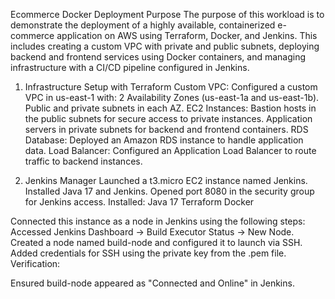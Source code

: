 Ecommerce Docker Deployment
Purpose
The purpose of this workload is to demonstrate the deployment of a highly available, containerized e-commerce application on AWS using Terraform, Docker, and Jenkins. This includes creating a custom VPC with private and public subnets, deploying backend and frontend services using Docker containers, and managing infrastructure with a CI/CD pipeline configured in Jenkins.

1. Infrastructure Setup with Terraform
Custom VPC: Configured a custom VPC in us-east-1 with:
2 Availability Zones (us-east-1a and us-east-1b).
Public and private subnets in each AZ.
EC2 Instances:
Bastion hosts in the public subnets for secure access to private instances.
Application servers in private subnets for backend and frontend containers.
RDS Database: Deployed an Amazon RDS instance to handle application data.
Load Balancer: Configured an Application Load Balancer to route traffic to backend instances.

2. Jenkins Manager
Launched a t3.micro EC2 instance named Jenkins.
Installed Java 17 and Jenkins.
Opened port 8080 in the security group for Jenkins access.
Installed:
Java 17
Terraform
Docker

Connected this instance as a node in Jenkins using the following steps:
Accessed Jenkins Dashboard → Build Executor Status → New Node.
Created a node named build-node and configured it to launch via SSH.
Added credentials for SSH using the private key from the .pem file.
Verification:

Ensured build-node appeared as "Connected and Online" in Jenkins.

